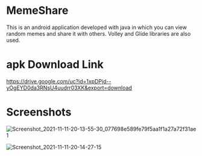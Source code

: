 # MemeShare

This is an android application developed with java in which you can view random memes and share it with others.
Volley and Glide libraries are also used.

# apk Download Link

https://drive.google.com/uc?id=1xpDPjd--yOgEYD0da3RNsU4uudrr03XK&export=download

# Screenshots
![Screenshot_2021-11-11-20-13-55-30_077698e589fe79f5aa1f1a27a72f31ae 1](https://user-images.githubusercontent.com/69160216/141319578-8a1f7601-d0fb-4f56-934d-7e8896fae930.jpg)

![Screenshot_2021-11-11-20-14-27-15](https://user-images.githubusercontent.com/69160216/141321617-1d1649d7-7c01-49bf-b618-81fce9068cf0.jpg)

